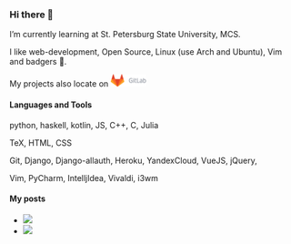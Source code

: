### Hi there 👋
I’m currently learning at St. Petersburg State University, MCS.

I like web-development, Open Source, Linux (use Arch and Ubuntu), Vim and badgers 🦡.

My projects also locate on 
<a href="https://gitlab.com/tamarinvs19">
  <img alt="GitLab" height="22px" src="https://raw.githubusercontent.com/tamarinvs19/tamarinvs19/master/imgs/gitlab.png" />
</a>

#### Languages and Tools
python, haskell, kotlin, JS, C++, C, Julia

TeX, HTML, CSS

Git, Django, Django-allauth, Heroku, YandexCloud, VueJS, jQuery, 

Vim, PyCharm, IntelljIdea, Vivaldi, i3wm

#### My posts
* ![](https://habr.com/ru/post/486872/)
* ![](https://habr.com/ru/post/510970/)

